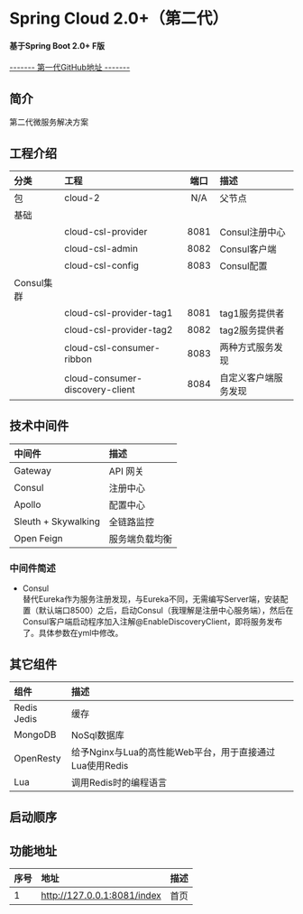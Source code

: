 # Spring Cloud 2.0+（第二代） #
#### 基于Spring Boot 2.0+ F版  ####
[------- 第一代GitHub地址 -------](https://github.com/FrankCy/cloud)
## 简介 ##
第二代微服务解决方案

## 工程介绍 ##
分类|工程|端口|描述
|:---|:--|:--:|:---
|包 |cloud-2|N/A|父节点
|基础 | | |
| | cloud-csl-provider|8081|Consul注册中心
| |cloud-csl-admin|8082|Consul客户端
| |cloud-csl-config|8083|Consul配置
|Consul集群 | | |
| |cloud-csl-provider-tag1|8081|tag1服务提供者
| |cloud-csl-provider-tag2|8082|tag2服务提供者
| |cloud-csl-consumer-ribbon|8083|两种方式服务发现
| |cloud-consumer-discovery-client|8084|自定义客户端服务发现

## 技术中间件 ##
中间件|描述
:---|:---
Gateway|API 网关
Consul|注册中心
Apollo|配置中心
Sleuth + Skywalking|全链路监控
Open Feign| 服务端负载均衡

### 中间件简述 ###
- Consul <br/>
替代Eureka作为服务注册发现，与Eureka不同，无需编写Server端，安装配置（默认端口8500）之后，启动Consul（我理解是注册中心服务端），然后在Consul客户端启动程序加入注解@EnableDiscoveryClient，即将服务发布了。具体参数在yml中修改。

## 其它组件 ##
组件|描述
:---|:---
Redis Jedis|缓存
MongoDB|NoSql数据库
OpenResty|给予Nginx与Lua的高性能Web平台，用于直接通过Lua使用Redis
Lua|调用Redis时的编程语言

## 启动顺序 ##

## 功能地址 ##
序号|地址|描述
:---|:---|:---
1|http://127.0.0.1:8081/index|首页|
